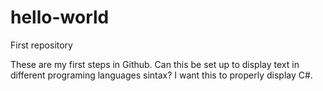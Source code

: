 # hello-world
First repository

These are my first steps in Github. Can this be set up to display text in different programing languages sintax? I want this to properly display C#.
